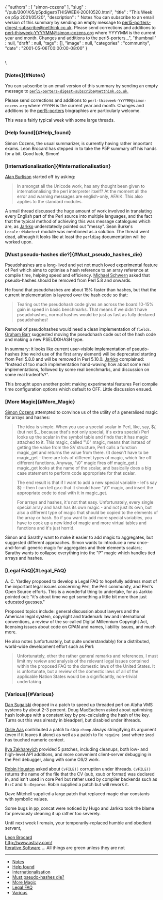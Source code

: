 {
   "authors" : [
      "simon-cozens"
   ],
   "slug" : "/pub/2001/05/p5pdigest/THISWEEK-20010520.html",
   "title" : "This Week on p5p 2001/05/20",
   "description" : " Notes You can subscribe to an email version of this summary by sending an empty message to perl5-porters-digest-subscribe@netthink.co.uk. Please send corrections and additions to perl-thisweek-YYYYMM@simon-cozens.org where YYYYMM is the current year and month. Changes and additions to the perl5-porters...",
   "thumbnail" : null,
   "draft" : null,
   "tags" : [],
   "image" : null,
   "categories" : "community",
   "date" : "2001-05-06T00:00:00-08:00"
}





\
\
### [Notes]{#Notes}

You can subscribe to an email version of this summary by sending an
empty message to
[`perl5-porters-digest-subscribe@netthink.co.uk`.](mailto:perl5-porters-digest-subscribe@netthink.co.uk)

Please send corrections and additions to
`perl-thisweek-YYYYMM@simon-cozens.org` where `YYYYMM` is the current
year and month. Changes and additions to the
[perl5-porters](http://simon-cozens.org/writings/whos-who.html)
biographies are particularly welcome.

This was a fairly typical week with some large threads.

### [Help found]{#Help_found}

Simon Cozens, the usual summarizer, is currently having rather important
exams. Leon Brocard has stepped in to take the P5P summary off his hands
for a bit. Good luck, Simon!

### [Internationalisation]{#Internationalisation}

[Alan Burlison](http://simon-cozens.org/writings/whos-who.html#BURLISON)
started off by asking:

> In amongst all the Unicode work, has any thought been given to
> internationalising the perl interpreter itself? At the moment all the
> error and warning messages are english-only, AFAIK. This also applies
> to the standard modules.

A small thread discussed the huge amount of work involved in translating
every English part of the Perl source into multiple languages, and the
fact that the typical method of achieving this was message catalogues
which are, as
[Jarkko](http://simon-cozens.org/writings/whos-who.html#HIETANIEMI)
understatedly pointed out "messy". Sean Burke's `Locale::Maketext`
module was mentioned as a solution. The thread went dead, although it
looks like at least the `perldiag` documentation will be worked upon.

### [Must pseudo-hashes die?]{#Must_pseudo_hashes_die}

Pseudohashes are a long-lived and yet not much loved experimental
feature of Perl which aims to optimise a hash reference to an array
reference at compile time, helping speed and efficiency. [Michael
Schwern](http://simon-cozens.org/writings/whos-who.html#SCHWERN) asked
that pseudo-hashes should be removed from Perl 5.8 and onwards.

He found that pseudohashes are about 15% faster than hashes, but that
the current implementation is layered over the hash code so that:

> Tearing out the pseudohash code gives an across the board 10-15% gain
> in speed in basic benchmarks. That means if we didn't have
> pseudohashes, normal hashes would be just as fast as fully declared
> pseudohashes!

Removal of pseudohashes would need a clean implementation of `fields`.
[Graham Barr](http://simon-cozens.org/writings/whos-who.html#BARR)
suggested moving the pseudohash code out of the hash code and making a
new PSEUDOHASH type.

In summary: it looks like current user-visible implementation of
pseudo-hashes (the weird use of the first array element) will be
deprecated starting from Perl 5.8.0 and will be removed in Perl 5.10.0.
[Jarkko](http://simon-cozens.org/writings/whos-who.html#HIETANIEMI)
complained: "Instead of too much implementation hand-waving how about
some real implementations, followed by some real benchmarks, and
discussion on some real tradeoffs?".

This brought upon another point: making experimental features Perl
compile time configuration options which default to OFF. Little
discussion ensued.

### [More Magic]{#More_Magic}

[Simon Cozens](http://simon-cozens.org/writings/whos-who.html#COZENS)
attempted to convince us of the utility of a generalised magic for
arrays and hashes:

> The idea is simple. When you use a special scalar in Perl, like, say,
> \$/, (but not \$\_, because that's not only special, it's extra
> special) Perl looks up the scalar in the symbol table and finds that
> it has magic attached to it. This magic, called "\\0" magic, means
> that instead of getting the value from the SV structure, Perl calls a
> function magic\_get and returns the value from there. (It doesn't have
> to be magic\_get - there are lots of different types of magic, which
> fire off different functions. Anyway, "\\0" magic fires off
> magic\_get.) magic\_get looks at the name of the scalar, and basically
> does a big case statement to perform code appropriate for that scalar.
>
> The end result is that if I want to add a new special variable - let's
> say \$} - then I can tell gv.c that it should have "\\0" magic, and
> insert the appropriate code to deal with it in magic\_get.
>
> For arrays and hashes, it's not that easy. Unfortunately, every single
> special array and hash has its own magic - and not just its own, but
> also a different type of magic that should be copied to the elements
> of the array or hash. So if you want to add more special variables,
> you have to cook up a new kind of magic and more virtual tables and
> functions and it's just horrid.

Simon and Sarathy want to make it easier to add magic to aggregates, but
suggested different approaches. Simon wants to introduce a new
once-and-for-all generic magic for aggregates and their elements
scalars; Sarathy wants to collapse everything into the "P" magic which
handles tied arrays and hashes.

### [Legal FAQ]{#Legal_FAQ}

A. C. Yardley proposed to develop a Legal FAQ to hopefully address most
of the important legal issues concerning Perl, the Perl community, and
Perl's Open Source efforts. This is a wonderful thing to undertake, for
as Jarkko pointed out: "it's about time we get something a little bit
more than just educated guesses."

Proposed topics include: general discussion about lawyers and the
American legal system, copyright and trademark law and international
conventions, a review of the so-called Digital Millennium Copyright Act,
licensing issues about code on CPAN and names, liability issues, and
much more.

He also notes (unfortunately, but quite understandably) for a
distributed, world-wide development effort such as Perl:

> Unfortunately, other the rather general remarks and references, I must
> limit my review and analysis of the relevant legal issues contained
> within the proposed FAQ to the domestic laws of the United States. It
> is unfortunate, but a review of the domestic laws of all of the
> applicable Nation States would be a significantly, non-trivial
> undertaking.

### [Various]{#Various}

[Dan Sugalski](http://simon-cozens.org/writings/whos-who.html#SUGALSKI)
dropped in a patch to speed up threaded perl on Alpha VMS systems by
about 2-3 percent.
Doug MacEachern asked about optimising hash lookups with a constant key
by pre-calculating the hash of the key. Turns out this was already in
bleadperl, but disabled under ithreads.

[Gisle Aas](http://simon-cozens.org/writings/whos-who.html#AAS)
contributed a patch to stop `chomp` always stringifying its argument
(even if it leaves it alone) as well as a patch to fix `require $mod`
where `$mod` has touched numeric context.

[Ilya
Zakharevich](http://simon-cozens.org/writings/whos-who.html#ZAKHAREVICH)
provided 5 patches, including cleanups, both low- and high-level API
additions, and more convenient client-server debugging in the Perl
debugger, along with some OS/2 work.

[Robin Houston](http://simon-cozens.org/writings/whos-who.html#HOUSTON)
asked about `CvFILE()` corruption under ithreads. `CvFILE()` returns the
name of the file that the CV (sub, xsub or format) was declared in, and
isn't used in core Perl but rather used by compiler backends such as
`B::C` and `B::Deparse`. Robin supplied a patch but will rework it.

Dave Mitchell supplied a large patch that replaced magic char constants
with symbolic values.

Some bugs in pp\_concat were noticed by Hugo and Jarkko took the blame
for previously cleaning it up rather too severely.

Until next week I remain, your temporarily-replaced humble and obedient
servant,

[Leon Brocard](mailto:leon@iterative-software.com)\
<http://www.astray.com/>\
[Iterative Software](http://www.iterative-software.com/)
... All things are green unless they are not

------------------------------------------------------------------------

-   [Notes](#Notes)
-   [Help found](#Help_found)
-   [Internationalisation](#Internationalisation)
-   [Must pseudo-hashes die?](#Must_pseudo_hashes_die)
-   [More Magic](#More_Magic)
-   [Legal FAQ](#Legal_FAQ)
-   [Various](#Various)


